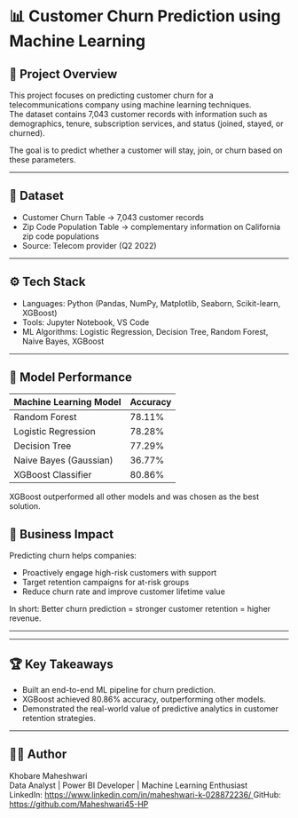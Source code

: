 # 📊 Customer Churn Prediction using Machine Learning  

## 📌 Project Overview  
This project focuses on predicting customer churn for a telecommunications company using machine learning techniques.  
The dataset contains 7,043 customer records with information such as demographics, tenure, subscription services, and status (joined, stayed, or churned).  

The goal is to predict whether a customer will stay, join, or churn based on these parameters.  

---

## 📂 Dataset  
- Customer Churn Table → 7,043 customer records  
- Zip Code Population Table → complementary information on California zip code populations  
- Source: Telecom provider (Q2 2022)  

---

## ⚙️ Tech Stack  
- Languages: Python (Pandas, NumPy, Matplotlib, Seaborn, Scikit-learn, XGBoost)  
- Tools: Jupyter Notebook, VS Code  
- ML Algorithms: Logistic Regression, Decision Tree, Random Forest, Naive Bayes, XGBoost  

---

## 📓 Model Performance  

| Machine Learning Model | Accuracy |
|-------------------------|----------|
| Random Forest           | 78.11%   |
| Logistic Regression     | 78.28%   |
| Decision Tree           | 77.29%   |
| Naive Bayes (Gaussian)  | 36.77%   |
| XGBoost Classifier      | 80.86%   |

XGBoost outperformed all other models and was chosen as the best solution.  


## 🚀 Business Impact  
Predicting churn helps companies:  
- Proactively engage high-risk customers with support  
- Target retention campaigns for at-risk groups  
- Reduce churn rate and improve customer lifetime value  

In short: Better churn prediction = stronger customer retention = higher revenue.  

---


---

## 🏆 Key Takeaways  
- Built an end-to-end ML pipeline for churn prediction.  
- XGBoost achieved 80.86% accuracy, outperforming other models.  
- Demonstrated the real-world value of predictive analytics in customer retention strategies.  

---

## 👨‍💻 Author  
Khobare Maheshwari  
Data Analyst | Power BI Developer | Machine Learning Enthusiast  
LinkedIn: [https://www.linkedin.com/in/maheshwari-k-028872236/  ](https://www.linkedin.com/in/maheshwari-k-028872236/)
GitHub: https://github.com/Maheshwari45-HP  




